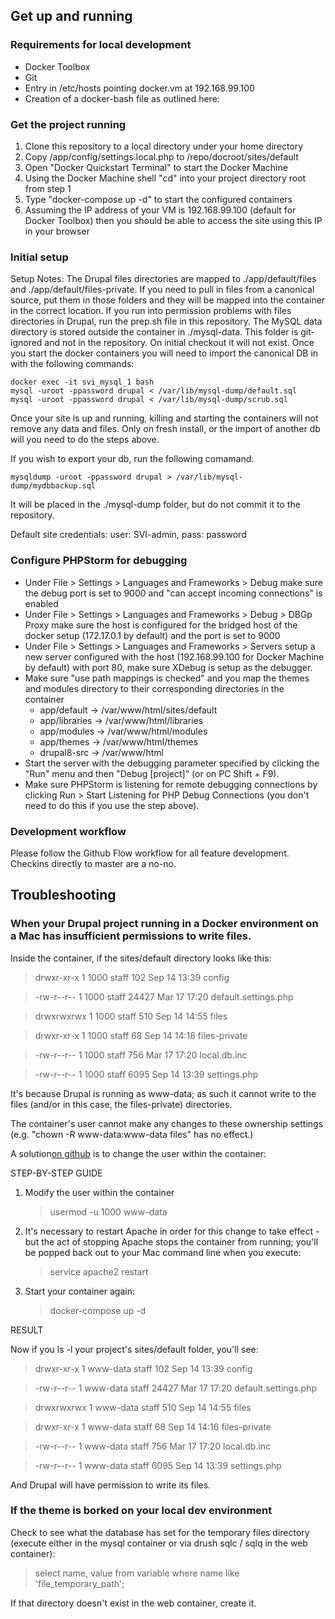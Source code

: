 ## Get up and running

### Requirements for local development

- Docker Toolbox
- Git
- Entry in /etc/hosts pointing docker.vm at 192.168.99.100
- Creation of a docker-bash file as outlined here:

### Get the project running

1. Clone this repository to a local directory under your home directory
2. Copy /app/config/settings.local.php to /repo/docroot/sites/default
2. Open "Docker Quickstart Terminal" to start the Docker Machine
3. Using the Docker Machine shell "cd" into your project directory root from step 1
4. Type "docker-compose up -d" to start the configured containers
5. Assuming the IP address of your VM is 192.168.99.100 (default for Docker Toolbox) then you should be able to access
the site using this IP in your browser

### Initial setup

Setup Notes:
The Drupal files directories are mapped to ./app/default/files and ./app/default/files-private. If you need to pull in
files from a canonical source, put them in those folders and they will be mapped into the container in the correct
location.
If you run into permission problems with files directories in Drupal, run the prep.sh file in this repository.
The MySQL data directory is stored outside the container in ./mysql-data. This folder is git-ignored and not in the
repository. On initial checkout it will not exist. Once you start the docker containers you will need to import the
canonical DB in with the following commands:

    docker exec -it svi_mysql_1 bash
    mysql -uroot -ppassword drupal < /var/lib/mysql-dump/default.sql
    mysql -uroot -ppassword drupal < /var/lib/mysql-dump/scrub.sql
    

Once your site is up and running, killing and starting the containers will not remove any data and files. Only on fresh
install, or the import of another db will you need to do the steps above.

If you wish to export your db, run the following comamand:

    mysqldump -uroot -ppassword drupal > /var/lib/mysql-dump/mydbbackup.sql

It will be placed in the ./mysql-dump folder, but do not commit it to the repository.

Default site credentials: user: SVI-admin, pass: password

### Configure PHPStorm for debugging

- Under File > Settings > Languages and Frameworks > Debug make sure the debug port is set to 9000 and "can accept
incoming connections" is enabled
- Under File > Settings > Languages and Frameworks > Debug > DBGp Proxy make sure the host is configured for the bridged
host of the docker setup (172.17.0.1 by default) and the port is set to 9000
- Under File > Settings > Languages and Frameworks > Servers setup a new server configured with the host (192.168.99.100
for Docker Machine by default) with port 80, make sure XDebug is setup as the debugger.
- Make sure "use path mappings is checked" and you map the themes and modules directory to their corresponding
directories in the container
    - app/default -> /var/www/html/sites/default
    - app/libraries -> /var/www/html/libraries
    - app/modules -> /var/www/html/modules
    - app/themes -> /var/www/html/themes
    - drupal8-src -> /var/www/html
- Start the server with the debugging parameter specified by clicking the "Run" menu and then "Debug [project]" (or on
PC Shift + F9).
- Make sure PHPStorm is listening for remote debugging connections by clicking Run > Start Listening for PHP Debug
Connections (you don't need to do this if you use the step above).

### Development workflow

Please follow the Github Flow workflow for all feature development. Checkins directly to master are a no-no.

## Troubleshooting

### When your Drupal project running in a Docker environment on a Mac has insufficient permissions to write files.

Inside the container, if the sites/default directory looks like this:

>drwxr-xr-x 1 1000 staff 102 Sep 14 13:39 config

>-rw-r--r-- 1 1000 staff 24427 Mar 17 17:20 default.settings.php

>drwxrwxrwx 1 1000 staff 510 Sep 14 14:55 files

>drwxr-xr-x 1 1000 staff 68 Sep 14 14:16 files-private

>-rw-r--r-- 1 1000 staff 756 Mar 17 17:20 local.db.inc

>-rw-r--r-- 1 1000 staff 6095 Sep 14 13:39 settings.php

It's because Drupal is running as www-data; as such it cannot write to the files (and/or in this case, the files-private) directories.

The container's user cannot make any changes to these ownership settings (e.g. "chown -R www-data:www-data files" has no effect.)

A solution[on github](https://github.com/boot2docker/boot2docker/issues/587#issuecomment-114868208 "boot2docker on github") is to change the user within the container:

STEP-BY-STEP GUIDE

1. Modify the user within the container

     >usermod -u 1000 www-data

2. It's necessary to restart Apache in order for this change to take effect - but the act of stopping Apache stops the container from running; you'll be popped back out to your Mac command line when you execute:

     >service apache2 restart

3. Start your container again:

     >docker-compose up -d

RESULT

Now if you ls -l your project's sites/default folder, you'll see:

>drwxr-xr-x 1 www-data staff 102 Sep 14 13:39 config

>-rw-r--r-- 1 www-data staff 24427 Mar 17 17:20 default.settings.php

>drwxrwxrwx 1 www-data staff 510 Sep 14 14:55 files

>drwxr-xr-x 1 www-data staff 68 Sep 14 14:16 files-private

>-rw-r--r-- 1 www-data staff 756 Mar 17 17:20 local.db.inc

>-rw-r--r-- 1 www-data staff 6095 Sep 14 13:39 settings.php

And Drupal will have permission to write its files.

### If the theme is borked on your local dev environment

Check to see what the database has set for the temporary files directory (execute either in the mysql container or via drush sqlc / sqlq in the web container):

>select name, value from variable where name like 'file_temporary_path';

If that directory doesn't exist in the web container, create it.

